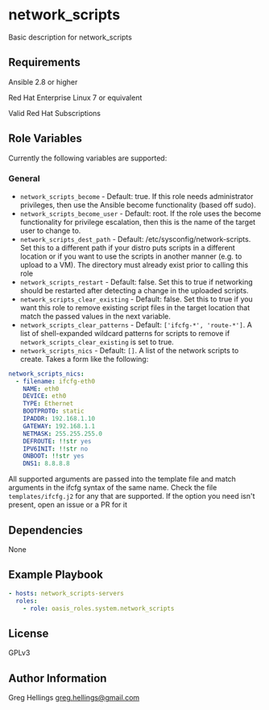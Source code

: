 network\_scripts
===========

Basic description for network\_scripts

Requirements
------------

Ansible 2.8 or higher

Red Hat Enterprise Linux 7 or equivalent

Valid Red Hat Subscriptions

Role Variables
--------------

Currently the following variables are supported:

### General

* `network_scripts_become` - Default: true. If this role needs administrator
  privileges, then use the Ansible become functionality (based off sudo).
* `network_scripts_become_user` - Default: root. If the role uses the become
  functionality for privilege escalation, then this is the name of the target
  user to change to.
* `network_scripts_dest_path` - Default: /etc/sysconfig/network-scripts. Set
  this to a different path if your distro puts scripts in a different location
  or if you want to use the scripts in another manner (e.g. to upload to a VM).
  The directory must already exist prior to calling this role
* `network_scripts_restart` - Default: false. Set this to true if networking
  should be restarted after detecting a change in the uploaded scripts.
* `network_scripts_clear_existing` - Default: false. Set this to true if you
  want this role to remove existing script files in the target location that
  match the passed values in the next variable.
* `network_scripts_clear_patterns` - Default: `['ifcfg-*', 'route-*']`. A list
  of shell-expanded wildcard patterns for scripts to remove if `network_scripts_clear_existing`
  is set to true.
* `network_scripts_nics` - Default: `[]`. A list of the network scripts to create.
  Takes a form like the following:

```yaml
network_scripts_nics:
  - filename: ifcfg-eth0
    NAME: eth0
    DEVICE: eth0
    TYPE: Ethernet
    BOOTPROTO: static
    IPADDR: 192.168.1.10
    GATEWAY: 192.168.1.1
    NETMASK: 255.255.255.0
    DEFROUTE: !!str yes
    IPV6INIT: !!str no
    ONBOOT: !!str yes
    DNS1: 8.8.8.8
```
  All supported arguments are passed into the template file and match arguments
  in the ifcfg syntax of the same name. Check the file `templates/ifcfg.j2` for
  any that are supported. If the option you need isn't present, open an issue
  or a PR for it

Dependencies
------------

None

Example Playbook
----------------

```yaml
- hosts: network_scripts-servers
  roles:
    - role: oasis_roles.system.network_scripts
```

License
-------

GPLv3

Author Information
------------------

Greg Hellings <greg.hellings@gmail.com>
